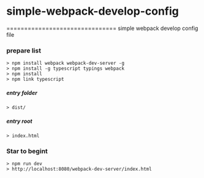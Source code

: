# simple-webpack-develop-config
===============================
simple webpack develop config file

### prepare list
`
    > npm install webpack webpack-dev-server -g
`
<br/>
`
    > npm install -g typescript typings webpack
`
<br/>
`
    > npm install
`
<br/>
`
    > npm link typescript
`

##### entry folder
    > dist/
##### entry root
    > index.html

### Star to begint
`
    > npm run dev
`
<br/>
`
    > http://localhost:8080/webpack-dev-server/index.html
`

